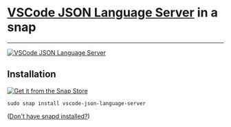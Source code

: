# [VSCode JSON Language Server](https://github.com/microsoft/vscode/tree/main/extensions/json-language-features/server) in a snap #

-------------------------------------------------------------------------------

[![VSCode JSON Language Server](https://snapcraft.io/vscode-json-language-server/badge.svg)](https://snapcraft.io/vscode-json-language-server)

## Installation ##

[![Get it from the Snap Store](https://snapcraft.io/static/images/badges/en/snap-store-black.svg)](https://snapcraft.io/vscode-json-language-server)

``` shell
sudo snap install vscode-json-language-server
```

([Don't have snapd installed?](https://snapcraft.io/docs/core/install))

